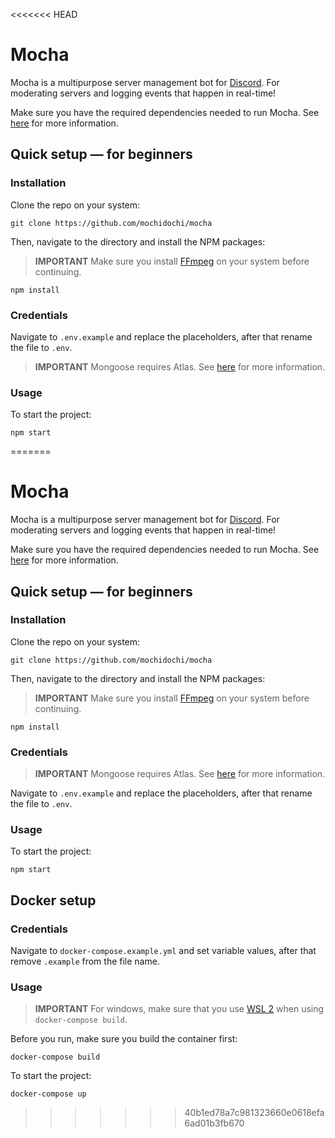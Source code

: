 <<<<<<< HEAD
# Mocha

Mocha is a multipurpose server management bot for [Discord](https://discord.com/company). For moderating servers and logging events that happen in real-time!

Make sure you have the required dependencies needed to run Mocha. See [here](https://discordjs.guide/preparations/) for more information.

## Quick setup &mdash; for beginners

### Installation

Clone the repo on your system:

    git clone https://github.com/mochidochi/mocha

Then, navigate to the directory and install the NPM packages:

> **IMPORTANT**
Make sure you install [FFmpeg](https://ffmpeg.org/) on your system before continuing.


    npm install
    
### Credentials
Navigate to `.env.example` and replace the placeholders, after that rename the file to `.env`.

> **IMPORTANT**
Mongoose requires Atlas. See [here](https://www.mongodb.com/docs/manual/reference/connection-string/) for more information.

### Usage
To start the project:

    npm start
=======
# Mocha

Mocha is a multipurpose server management bot for [Discord](https://discord.com/company). For moderating servers and logging events that happen in real-time!

Make sure you have the required dependencies needed to run Mocha. See [here](https://discordjs.guide/preparations/) for more information.

## Quick setup &mdash; for beginners

### Installation

Clone the repo on your system:

    git clone https://github.com/mochidochi/mocha

Then, navigate to the directory and install the NPM packages:

> **IMPORTANT**
Make sure you install [FFmpeg](https://ffmpeg.org/) on your system before continuing.


    npm install
    
### Credentials

> **IMPORTANT**
Mongoose requires Atlas. See [here](https://www.mongodb.com/docs/manual/reference/connection-string/) for more information.

Navigate to `.env.example` and replace the placeholders, after that rename the file to `.env`.

### Usage
To start the project:

    npm start


## Docker setup

### Credentials
Navigate to `docker-compose.example.yml` and set variable values, after that remove `.example` from the file name.

### Usage

> **IMPORTANT**
For windows, make sure that you use [WSL 2](https://learn.microsoft.com/en-us/windows/wsl/install) when using `docker-compose build`. 

Before you run, make sure you build the container first:

    docker-compose build

To start the project:

    docker-compose up
    


>>>>>>> 40b1ed78a7c981323660e0618efa6ad01b3fb670
